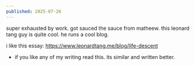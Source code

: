 ```yaml
---
published: 2025-07-26
---
```


super exhausted by work. got sauced the sauce from matheew. this leonard tang guy is quite cool. he runs a cool blog. 

i like this essay: https://www.leonardtang.me/blog/life-descent
- if you like any of my writing read this. its similar and written better. 